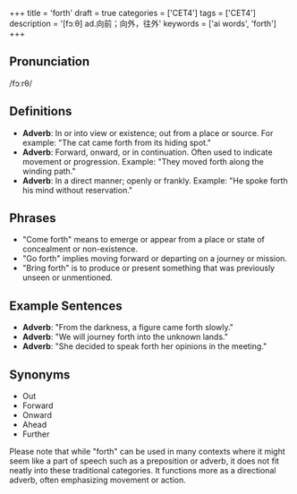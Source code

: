 +++
title = 'forth'
draft = true
categories = ['CET4']
tags = ['CET4']
description = '[fɔːθ] ad.向前；向外，往外'
keywords = ['ai words', 'forth']
+++

## Pronunciation
/fɔːrθ/

## Definitions
- **Adverb**: In or into view or existence; out from a place or source. For example: "The cat came forth from its hiding spot."
- **Adverb**: Forward, onward, or in continuation. Often used to indicate movement or progression. Example: "They moved forth along the winding path."
- **Adverb**: In a direct manner; openly or frankly. Example: "He spoke forth his mind without reservation."
  
## Phrases
- "Come forth" means to emerge or appear from a place or state of concealment or non-existence.
- "Go forth" implies moving forward or departing on a journey or mission.
- "Bring forth" is to produce or present something that was previously unseen or unmentioned.

## Example Sentences
- **Adverb**: "From the darkness, a figure came forth slowly."
- **Adverb**: "We will journey forth into the unknown lands."
- **Adverb**: "She decided to speak forth her opinions in the meeting."

## Synonyms
- Out
- Forward
- Onward
- Ahead
- Further

Please note that while "forth" can be used in many contexts where it might seem like a part of speech such as a preposition or adverb, it does not fit neatly into these traditional categories. It functions more as a directional adverb, often emphasizing movement or action.
